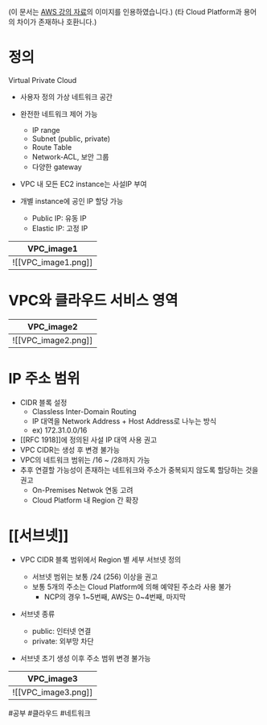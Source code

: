 (이 문서는 [AWS 강의 자료](https://www.youtube.com/watch?v=OGQ8RU-9oP8&list=PL-VaKu9hkhpcx7ElwUvKvYngdB86BAXOW&index=1)의 이미지를 인용하였습니다.)
(타 Cloud Platform과 용어의 차이가 존재하나 호환니다.)
# 정의
 Virtual Private Cloud
+ 사용자 정의 가상 네트워크 공간  

+ 완전한 네트워크 제어 가능
	- IP range
	- Subnet (public, private)
	- Route Table
	- Network-ACL, 보안 그룹
	- 다양한 gateway  

+ VPC 내 모든 EC2 instance는 사설IP 부여  

+ 개별 instance에 공인 IP 할당 가능
	- Public IP: 유동 IP
	- Elastic IP: 고정 IP  

| VPC_image1 |
| ---- |
| ![[VPC_image1.png]] |
# VPC와 클라우드 서비스 영역
| VPC_image2 |
| ---- |
| ![[VPC_image2.png]] |


# IP 주소 범위
+ CIDR 블록 설정
	+ Classless Inter-Domain Routing
	+ IP 대역을 Network Address + Host Address로 나누는 방식
	+ ex) 172.31.0.0/16
+ [[RFC 1918]]에 정의된 사설 IP 대역 사용 권고
+ VPC CIDR는 생성 후 변경 불가능
+ VPC의 네트워크 범위는 /16 ~ /28까지 가능
+ 추후 연결할 가능성이 존재하는 네트워크와 주소가 중복되지 않도록 할당하는 것을 권고
	+ On-Premises Netwok 연동 고려
	+ Cloud Platform 내 Region 간 확장  

# [[서브넷]]
+  VPC CIDR 블록 범위에서 Region 별 세부 서브넷 정의
	+ 서브넷 범위는 보통 /24 (256) 이상을 권고
	+ 보통 5개의 주소는 Cloud Platform에 의해 예약된 주소라 사용 불가
		+ NCP의 경우 1~5번째, AWS는 0~4번째, 마지막  
	
+ 서브넷 종류
	+ public: 인터넷 연결
	+ private: 외부망 차단
+ 서브넷 초기 생성 이후 주소 범위 변경 불가능  

| VPC_image3 |
| ---- |
| ![[VPC_image3.png]] |



#공부 #클라우드 #네트워크